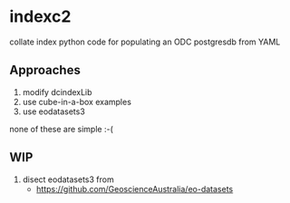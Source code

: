 # indexc2
collate index python code for populating an ODC postgresdb from YAML

## Approaches

1. modify dcindexLib
2. use cube-in-a-box examples
3. use eodatasets3

none of these are simple :-(

## WIP

1. disect eodatasets3 from
	- https://github.com/GeoscienceAustralia/eo-datasets
